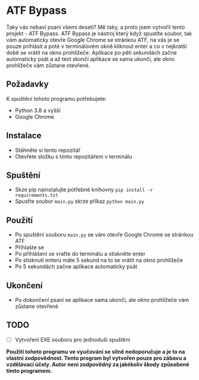 # ATF Bypass
Taky vás nebaví psaní všemi deseti? Mě taky, a proto jsem vytvořil tento projekt - ATF Bypass. ATF Bypass je nástroj který když spustíte soubor, tak vám automaticky otevře Google Chrome se stránkou ATF, na vás je se pouze prihlásit a poté v terminálovém okně kliknout enter a co v nejkratší době se vrátit na okno prohlížeče. Aplikace po pěti sekundách začne automaticky psát a až text skončí aplikace se sama ukončí, ale okno prohlížeče vám zůstane otevřené.

## **Požadavky**
K spuštění tohoto programu potřebujete:
- Python 3.8 a vyšší
- Google Chrome

## **Instalace**
- Stáhněte si tento repozitář
- Otevřete složku s tímto repozitářem v terminálu

## **Spuštění**
- Skze pip nainstalujte potřebné knihovny `pip install -r requirements.txt`
- Spusťte soubor `main.py` skrze příkaz `python main.py`

## **Použití**
- Po spuštění souboru `main.py` se vám otevře Google Chrome se stránkou ATF
- Přihlašte se
- Po přihlášení se vraťte do terminálu a stiskněte enter
- Po stisknutí enteru máte 5 sekund na to se vrátit na okno prohlížeče
- Po 5 sekundách začne aplikace automaticky psát

## **Ukončení**
- Po dokončení psaní se aplikace sama ukončí, ale okno prohlížeče vám zůstane otevřené

## **TODO**
- [ ] Vytvoření EXE souboru pro jednoduší spuštění

**Použití tohoto programu ve vyučování se silně nedoporučuje a je to na vlastní zodpovědnost. Tento program byl vytvořen pouze pro zábavu a vzdělávací účely. Autor není zodpovědný za jakékoliv škody způsobené tímto programem.**
